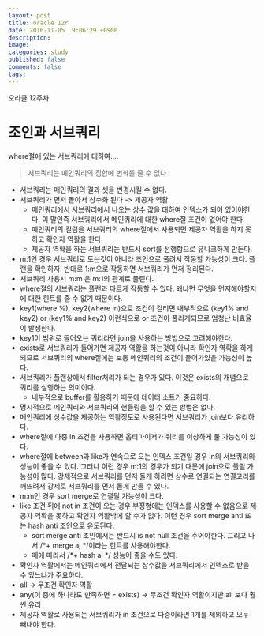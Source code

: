 ```yaml
---
layout: post
title: oracle 12r
date: 2016-11-05  9:06:29 +0900
description:
image:
categories: study
published: false
comments: false
tags:
---
```

오라클 12주차

# 조인과 서브쿼리

where절에 있는 서브쿼리에 대하여....

> 서브쿼리는 메인쿼리의 집합에 변화를 줄 수 없다.

- 서브쿼리는 매인쿼리의 결과 셋을 변경시킬 수 없다.
- 서브쿼리가 먼저 돌아서 상수화 된다 -> 제공자 역활
  - 메인쿼리에서 서브쿼리에서 나오는 상수 값을 대하여 인덱스가 되어 있어야한다. 이 말인즉 서브쿼리에서 메인쿼리에 대한 where절 조건이 없어야 한다.
  - 메인쿼리의 컬럼을 서브쿼리의 where절에서 사용되면 제공자 역활을 하지 못하고 확인자 역활을 한다.
  - 제공자 역확을 하는 서브쿼리는 반드시 sort를 선행함으로 유니크하게 만든다.
- m:1인 경우 서브쿼리로 도는것이 아니라 조인으로 풀려서 작동할 가능성이 크다. 플랜을 확인하자. 반대로 1:m으로 작동하면 서브쿼리가 먼저 정리된다.
- 서브쿼리 사용시 m:m 은 m:1의 관계로 풀린다.
- where절의 서브쿼리는 플랜과 다르게 작동할 수 있다. 왜냐먼 무엇을 먼저해야할지에 대한 힌트를 줄 수 없기 때문이다.
- key1(where %), key2(where in)으로 조건이 걸리면 내부적으로 (key1% and key2) or (key1% and key2) 이런식으로 or 조건이 풀리게되므로 엄청난 비효율이 발생한다.
- key1이 범위로 들어오는 쿼리라면 join을 사용하는 방법으로 고려해야한다.
- exists로 서브쿼리가 들어가면 제공자 역활을 하는것이 아니라 확인자 역확을 하게되므로 서브쿼리의 where절에는 보통 메인쿼리의 조건이 들어가있을 가능성이 높다.
- 서브쿼리가 플랜상에서 filter처리가 되는 경우가 있다. 이것은 exists의 개념으로 쿼리를 실행하는 의미이다.
  - 내부적으로 buffer를 활용하기 때문에 데이터 소트가 중요하다.
- 명시적으로 메인쿼리와 서브쿼리의 핸들링을 할 수 있는 방법은 없다.
- 메인쿼리에 상수값을 제공하는 역활정도로 사용된다면 서브쿼리가 join보다 유리하다.
- where절에 다중 in 조건을 사용하면 옵티마이저가 쿼리를 이상하게 풀 가능성이 있다.
- where절에 between과 like가 연속으로 오는 인덱스 조건일 경우 in의 서브쿼리의 성능이 좋을 수 있다. 그러나 이런 경우 m:1의 경우가 되기 때문에 join으로 풀릴 가능성이 많다. 강제적으로 서브쿼리를 먼저 돌게 하려면 상수로 연결되는 연결고리를 깨뜨려서 강제로 서브쿼리를 먼저 돌게 만들 수 있다.
- m:m인 경우 sort merge로 연결될 가능성이 크다.
- like 조건 뒤에 not in 조건이 오는 경우 부정형에는 인덱스를 사용할 수 없음으로 제공자 역확을 못하고 확인자 역활밖에 할 수가 없다. 이런 경우 sort merge anti 또는 hash anti 조인으로 유도된다.
  - sort merge anti 조인에서는 반드시 is not null 조건을 주어야한다. 그리고 나서 /\*+ merge aj \*/이라는 힌트를 사용해야한다.
  - 때에 따라서  /\*+ hash aj \*/ 성능이 좋을 수도 있다.
- 확인자 역활에서는 메인쿼리에서 전달되는 상수값을 서브쿼리에서 인덱스로 받을 수 있느냐가 주요하다.
- all -> 무조건 확인자 역활
- any(이 중에 하나라도 만족하면 = exists) -> 무조건 확인자 역활이지만 all 보다 훨씬 유리
- 제공자 역활로 사용되는 서브쿼리가 in 조건으로 다중이라면 1개를 제외하고 모두 빼내야 한다.
